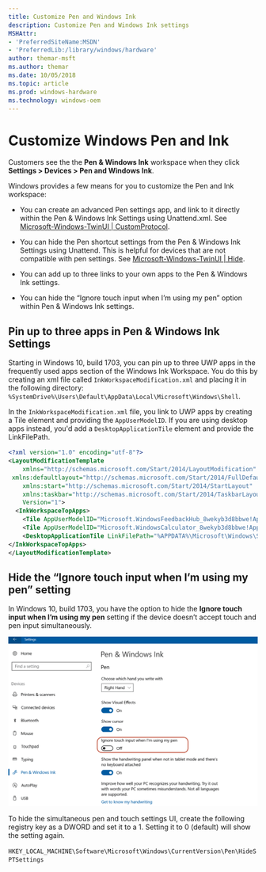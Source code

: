 ```yaml
---
title: Customize Pen and Windows Ink
description: Customize Pen and Windows Ink settings
MSHAttr:
- 'PreferredSiteName:MSDN'
- 'PreferredLib:/library/windows/hardware'
author: themar-msft
ms.author: themar
ms.date: 10/05/2018
ms.topic: article
ms.prod: windows-hardware
ms.technology: windows-oem
---
```

# Customize Windows Pen and Ink

Customers see the the **Pen & Windows Ink** workspace when they click **Settings > Devices > Pen and Windows Ink**.

Windows provides a few means for you to customize the Pen and Ink workspace:

* You can create an advanced Pen settings app, and link to it directly within the Pen & Windows Ink Settings using Unattend.xml. See [Microsoft-Windows-TwinUI | CustomProtocol](unattend\Microsoft-Windows-TwinUI-customprotocol.md).

* You can hide the Pen shortcut settings from the Pen & Windows Ink Settings using Unattend. This is helpful for devices that are not compatible with pen settings. See [Microsoft-Windows-TwinUI | Hide](unattend\microsoft-windows-twinui-hide.md).

* You can add up to three links to your own apps to the Pen & Windows Ink settings.

* You can hide the “Ignore touch input when I’m using my pen” option within Pen & Windows Ink settings.

## Pin up to three apps in Pen & Windows Ink Settings

Starting in Windows 10, build 1703, you can pin up to three UWP apps in the frequently used apps section of the Windows Ink Workspace. You do this by creating an xml file called `InkWorkspaceModification.xml` and placing it in the following directory: `%SystemDrive%\Users\Default\AppData\Local\Microsoft\Windows\Shell`.

In the `InkWorkspaceModification.xml` file, you link to UWP apps by creating a Tile element and providing the `AppUserModelID`. If you are using desktop apps instead, you'd add a `DesktopApplicationTile` element and provide the LinkFilePath.

```xml
<?xml version="1.0" encoding="utf-8"?>
<LayoutModificationTemplate
    xmlns="http://schemas.microsoft.com/Start/2014/LayoutModification"
 xmlns:defaultlayout="http://schemas.microsoft.com/Start/2014/FullDefaultLayout"
    xmlns:start="http://schemas.microsoft.com/Start/2014/StartLayout"
    xmlns:taskbar="http://schemas.microsoft.com/Start/2014/TaskbarLayout"
    Version="1">
  <InkWorkspaceTopApps>
    <Tile AppUserModelID="Microsoft.WindowsFeedbackHub_8wekyb3d8bbwe!App"/>
    <Tile AppUserModelID="Microsoft.WindowsCalculator_8wekyb3d8bbwe!App"/>
    <DesktopApplicationTile LinkFilePath="%APPDATA%\Microsoft\Windows\Start Menu\Programs\OneDrive.lnk"/>
</InkWorkspaceTopApps>
</LayoutModificationTemplate>
```

## Hide the “Ignore touch input when I’m using my pen” setting

In Windows 10, build 1703, you have the option to hide the **Ignore touch input when I’m using my pen** setting if the device doesn’t accept touch and pen input simultaneously. 

![Screenshot of Pen and Windows Ink settings](..\images\pen-and-ink.png)

To hide the simultaneous pen and touch settings UI, create the following registry key as a DWORD and set it to a 1. Setting it to 0 (default) will show the setting again.

`HKEY_LOCAL_MACHINE\Software\Microsoft\Windows\CurrentVersion\Pen\HideSPTSettings`

